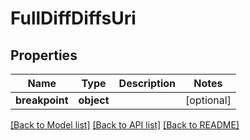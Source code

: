 # FullDiffDiffsUri

## Properties
Name | Type | Description | Notes
------------ | ------------- | ------------- | -------------
**breakpoint** | **object** |  | [optional] 

[[Back to Model list]](../../README.md#documentation-for-models) [[Back to API list]](../../README.md#documentation-for-api-endpoints) [[Back to README]](../../README.md)

